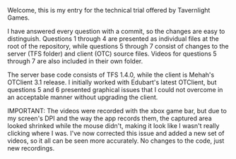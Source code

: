 Welcome, this is my entry for the technical trial offered by Tavernlight Games.

I have answered every question with a commit, so the changes are easy to distinguish. Questions 1 through 4 are presented as individual files at the root of the repository, while questions 5 through 7 consist of changes to the server (TFS folder) and client (OTC) source files. Videos for questions 5 through 7 are also included in their own folder.

The server base code consists of TFS 1.4.0, while the client is Mehah's OTClient 3.1 release. I initially worked with Edubart's latest OTClient, but questions 5 and 6 presented graphical issues that I could not overcome in an acceptable manner without upgrading the client.

IMPORTANT: The videos were recorded with the xbox game bar, but due to my screen's DPI and the way the app records them, the captured area looked shrinked while the mouse didn't, making it look like I wasn't really clicking where I was. I've now corrected this issue and added a new set of videos, so it all can be seen more accurately. No changes to the code, just new recordings.